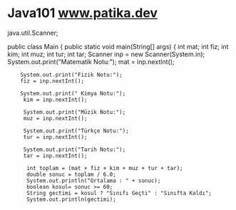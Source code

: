 # Java101 www.patika.dev
java.util.Scanner;

public class Main {
    public static void main(String[] args) {
int mat;
        int fiz;
        int kim;
        int muz;
        int tur;
        int tar;
        Scanner inp = new Scanner(System.in);
        System.out.print("Matematik Notu:");
        mat = inp.nextInt();

        System.out.print("Fizik Notu:");
        fiz = inp.nextInt();

        System.out.print(" Kimya Notu:");
         kim = inp.nextInt();

         System.out.print("Müzik Notu:");
         muz = inp.nextInt();

         System.out.print("Türkçe Notu:");
         tur = inp.nextInt();

         System.out.print("Tarih Notu:");
         tar = inp.nextInt();

          int toplam = (mat + fiz + kim + muz + tur + tar);
          double sonuc = toplam / 6.0;
          System.out.println("Ortalama : " + sonuc);
          boolean kosul= sonuc >= 60;
          String gectimi = kosul ? "Sınıfı Geçti" : "Sınıfta Kaldı";
          System.out.println(gectimi);

